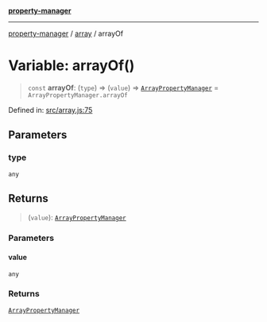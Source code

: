 [**property-manager**](../../README.md)

***

[property-manager](../../modules.md) / [array](../README-1.md) / arrayOf

# Variable: arrayOf()

> `const` **arrayOf**: (`type`) => (`value`) => [`ArrayPropertyManager`](../classes/ArrayPropertyManager-1.md) = `ArrayPropertyManager.arrayOf`

Defined in: [src/array.js:75](https://github.com/snowyu/property-manager.js/blob/0a9d329d6dc8235fcbd7381e69042a60653674b6/src/array.js#L75)

## Parameters

### type

`any`

## Returns

> (`value`): [`ArrayPropertyManager`](../classes/ArrayPropertyManager-1.md)

### Parameters

#### value

`any`

### Returns

[`ArrayPropertyManager`](../classes/ArrayPropertyManager-1.md)
